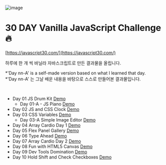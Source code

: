 ![image](https://user-images.githubusercontent.com/60416981/110198262-a5643700-7e94-11eb-8d6a-823dcae0a7ad.png)

# 30 DAY Vanilla JavaScript Challenge 🔥

[https://javascript30.com/](https://javascript30.com/)

하루에 한 개 씩 바닐라 자바스크립트로 만든 결과물을 올립니다.

*'Day nn-A' is a self-made version based on what I learned that day. <br>
*'Day nn-A' 는 그날 배운 내용을 바탕으로 스스로 만들어본 결과물입니다.

<br>

- Day 01 JS Drum Kit [Demo](https://graphicnovel.github.io/JavaScript30/01%20-%20JavaScript%20Drum%20Kit/index.html)
  - Day 01-A - JS Piano [Demo](https://graphicnovel.github.io/JavaScript30/01-A%20JavaScript%20Piano/index.html)
- Day 02 JS and CSS Clock [Demo](https://graphicnovel.github.io/JavaScript30/02%20-%20JS%20and%20CSS%20Clock/index.html)
- Day 03 CSS Variables [Demo](https://graphicnovel.github.io/JavaScript30/03%20-%20CSS%20Variables/index.html)
  - Day 03-A Simple Image Editor [Demo](https://graphicnovel.github.io/JavaScript30/03-A%20Simple%20Image%20Editor/index.html)
- Day 04 Array Cardio Day 1 [Demo](https://graphicnovel.github.io/JavaScript30/04%20-%20Array%20Cardio%20Day%201/index.html)
- Day 05 Flex Panel Gallery [Demo](https://graphicnovel.github.io/JavaScript30/05%20-%20Flex%20Panel%20Gallery/index.html)
- Day 06 Type Ahead [Demo](https://graphicnovel.github.io/JavaScript30/06%20-%20Type%20Ahead/index.html)
- Day 07 Array Cardio Day 2 [Demo](https://graphicnovel.github.io/JavaScript30/07%20-%20Array%20Cardio%20Day%202/index.html)
- Day 08 Fun with HTML5 Canvas [Demo](https://graphicnovel.github.io/JavaScript30/08%20-%20Fun%20with%20HTML5%20Canvas/index.html)
- Day 09 Dev Tools Domination [Demo](https://graphicnovel.github.io/JavaScript30/09%20-%20Dev%20Tools%20Domination/index.html)
- Day 10 Hold Shift and Check Checkboxes [Demo](https://graphicnovel.github.io/JavaScript30/10%20-%20Hold%20Shift%20and%20Check%20Checkboxes/index.html)